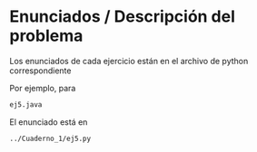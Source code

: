 # Enunciados / Descripción del problema

Los enunciados de cada ejercicio están en el archivo de python correspondiente

Por ejemplo, para
```bash
ej5.java
```
El enunciado está en

```bash
../Cuaderno_1/ej5.py
```

